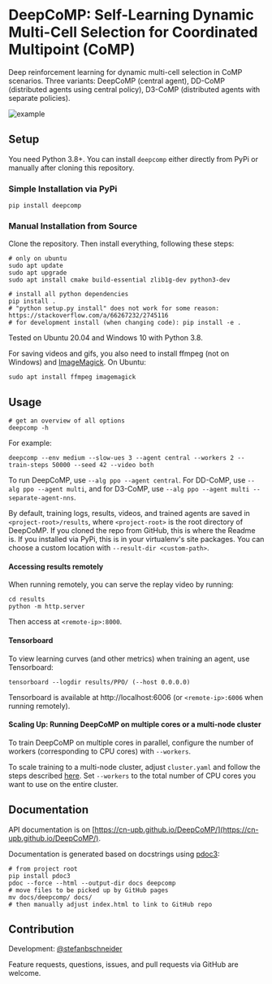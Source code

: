 # DeepCoMP: Self-Learning Dynamic Multi-Cell Selection for Coordinated Multipoint (CoMP)

Deep reinforcement learning for dynamic multi-cell selection in CoMP scenarios.
Three variants: DeepCoMP (central agent), DD-CoMP (distributed agents using central policy), D3-CoMP (distributed agents with separate policies).

![example](https://github.com/CN-UPB/DeepCoMP/raw/master/docs/gifs/v10.gif)


## Setup

You need Python 3.8+. You can install `deepcomp` either directly from PyPi or manually after cloning this repository.

### Simple Installation via PyPi

```
pip install deepcomp
```

### Manual Installation from Source

Clone the repository. Then install everything, following these steps:

```
# only on ubuntu
sudo apt update
sudo apt upgrade
sudo apt install cmake build-essential zlib1g-dev python3-dev

# install all python dependencies
pip install .
# "python setup.py install" does not work for some reason: https://stackoverflow.com/a/66267232/2745116
# for development install (when changing code): pip install -e .
```

Tested on Ubuntu 20.04 and Windows 10 with Python 3.8.

For saving videos and gifs, you also need to install ffmpeg (not on Windows) and [ImageMagick](https://imagemagick.org/index.php). 
On Ubuntu:

```
sudo apt install ffmpeg imagemagick
```


## Usage

```
# get an overview of all options
deepcomp -h
```

For example: 

```
deepcomp --env medium --slow-ues 3 --agent central --workers 2 --train-steps 50000 --seed 42 --video both
```

To run DeepCoMP, use `--alg ppo --agent central`.
For DD-CoMP, use `--alg ppo --agent multi`, and for D3-CoMP, use `--alg ppo --agent multi --separate-agent-nns`.

By default, training logs, results, videos, and trained agents are saved in `<project-root>/results`,
where `<project-root>` is the root directory of DeepCoMP.
If you cloned the repo from GitHub, this is where the Readme is. 
If you installed via PyPi, this is in your virtualenv's site packages.
You can choose a custom location with `--result-dir <custom-path>`.

#### Accessing results remotely

When running remotely, you can serve the replay video by running:

```
cd results
python -m http.server
```

Then access at `<remote-ip>:8000`.

#### Tensorboard

To view learning curves (and other metrics) when training an agent, use Tensorboard:

```
tensorboard --logdir results/PPO/ (--host 0.0.0.0)
```

Tensorboard is available at http://localhost:6006 (or `<remote-ip>:6006` when running remotely).

#### Scaling Up: Running DeepCoMP on multiple cores or a multi-node cluster

To train DeepCoMP on multiple cores in parallel, configure the number of workers (corresponding to CPU cores) with `--workers`.

To scale training to a multi-node cluster, adjust `cluster.yaml` and follow the steps described [here](https://stefanbschneider.github.io/blog/rllib-private-cluster).
Set `--workers` to the total number of CPU cores you want to use on the entire cluster.



## Documentation

API documentation is on [https://cn-upb.github.io/DeepCoMP/](https://cn-upb.github.io/DeepCoMP/).

Documentation is generated based on docstrings using [pdoc3](https://pdoc3.github.io/pdoc/):

```
# from project root
pip install pdoc3
pdoc --force --html --output-dir docs deepcomp
# move files to be picked up by GitHub pages
mv docs/deepcomp/ docs/
# then manually adjust index.html to link to GitHub repo
```

## Contribution

Development: [@stefanbschneider](https://github.com/stefanbschneider/)

Feature requests, questions, issues, and pull requests via GitHub are welcome.

